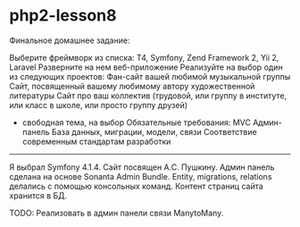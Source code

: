 # php2-lesson8
Финальное домашнее задание:

Выберите фреймворк из списка: T4, Symfony, Zend Framework 2, Yii 2, Laravel
Разверните на нем веб-приложение
Реализуйте на выбор один из следующих проектов:
Фан-сайт вашей любимой музыкальной группы
Сайт, посвященный вашему любимому автору художественной литературы
Сайт про ваш коллектив (трудовой, или группу в институте, или класс в школе, или просто группу друзей)
* свободная тема, на выбор
Обязательные требования:
MVC
Админ-панель
База данных, миграции, модели, связи
Соответствие современным стандартам разработки
---------------------------------------------------------------

Я выбрал Symfony 4.1.4.
Сайт посвящен А.С. Пушкину.
Админ панель сделана на основе Sonanta Admin Bundle.
Entity, migrations, relations делались с помощью консольных команд.
Контент страниц сайта хранится в БД.

TODO:   Реализовать в админ панели связи ManytoMany. 
